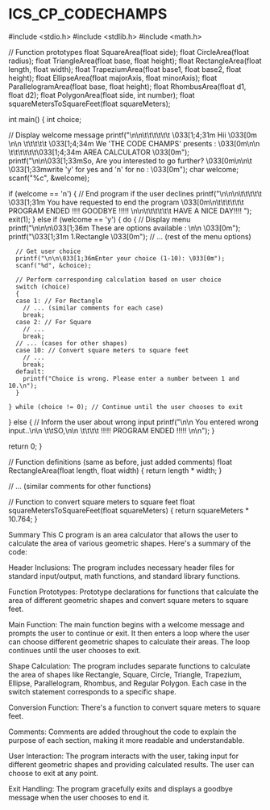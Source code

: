 # ICS_CP_CODECHAMPS
#include <stdio.h>
#include <stdlib.h>
#include <math.h>

// Function prototypes
float SquareArea(float side);
float CircleArea(float radius);
float TriangleArea(float base, float height);
float RectangleArea(float length, float width);
float TrapeziumArea(float base1, float base2, float height);
float EllipseArea(float majorAxis, float minorAxis);
float ParallelogramArea(float base, float height);
float RhombusArea(float d1, float d2);
float PolygonArea(float side, int number);
float squareMetersToSquareFeet(float squareMeters);

int main()
{
  int choice;

  // Display welcome message
  printf("\n\n\t\t\t\t\t\t   \033[1;4;31m  Hii  \033[0m \n\n \t\t\t\t\t \033[1;4;34m We 'THE CODE CHAMPS' presents :  \033[0m\n\n \t\t\t\t\t\t\033[1;4;34m AREA CALCULATOR \033[0m");
  printf("\n\n\033[1;33mSo, Are you interested to go further? \033[0m\n\n\t \033[1;33mwrite 'y' for yes and 'n' for no : \033[0m");
  char welcome;
  scanf("%c", &welcome);

  if (welcome == 'n')
  {
    // End program if the user declines
    printf("\n\n\n\t\t\t\t\t \033[1;31m      You have requested to end the program \033[0m\n\t\t\t\t\t\t PROGRAM ENDED !!!! GOODBYE !!!!! \n\n\t\t\t\t\t\t     HAVE A NICE DAY!!!! ");
    exit(1);
  }
  else if (welcome == 'y')
  {
    do
    {
      // Display menu
      printf("\n\n\n\033[1;36m These are options available : \n\n \033[0m");
      printf("\033[1;31m 1.Rectangle                             \033[0m");
      // ... (rest of the menu options)

      // Get user choice
      printf("\n\n\033[1;36mEnter your choice (1-10): \033[0m");
      scanf("%d", &choice);

      // Perform corresponding calculation based on user choice
      switch (choice)
      {
      case 1: // For Rectangle
        // ... (similar comments for each case)
        break;
      case 2: // For Square
        // ...
        break;
      // ... (cases for other shapes)
      case 10: // Convert square meters to square feet
        // ...
        break;
      default:
        printf("Choice is wrong. Please enter a number between 1 and 10.\n");
      }

    } while (choice != 0); // Continue until the user chooses to exit
  }
  else
  {
    // Inform the user about wrong input
    printf("\n\n You entered wrong input..\n\n \t\tSO,\n\n \t\t\t\t !!!!! PROGRAM   ENDED !!!!! \n\n");
  }

  return 0;
}

// Function definitions (same as before, just added comments)
float RectangleArea(float length, float width)
{
  return length * width;
}

// ... (similar comments for other functions)

// Function to convert square meters to square feet
float squareMetersToSquareFeet(float squareMeters)
{
  return squareMeters * 10.764;
}


Summary
This C program is an area calculator that allows the user to calculate the area of various geometric shapes. Here's a summary of the code:

Header Inclusions: The program includes necessary header files for standard input/output, math functions, and standard library functions.

Function Prototypes: Prototype declarations for functions that calculate the area of different geometric shapes and convert square meters to square feet.

Main Function: The main function begins with a welcome message and prompts the user to continue or exit. It then enters a loop where the user can choose different geometric shapes to calculate their areas. The loop continues until the user chooses to exit.

Shape Calculation: The program includes separate functions to calculate the area of shapes like Rectangle, Square, Circle, Triangle, Trapezium, Ellipse, Parallelogram, Rhombus, and Regular Polygon. Each case in the switch statement corresponds to a specific shape.

Conversion Function: There's a function to convert square meters to square feet.

Comments: Comments are added throughout the code to explain the purpose of each section, making it more readable and understandable.

User Interaction: The program interacts with the user, taking input for different geometric shapes and providing calculated results. The user can choose to exit at any point.

Exit Handling: The program gracefully exits and displays a goodbye message when the user chooses to end it.
